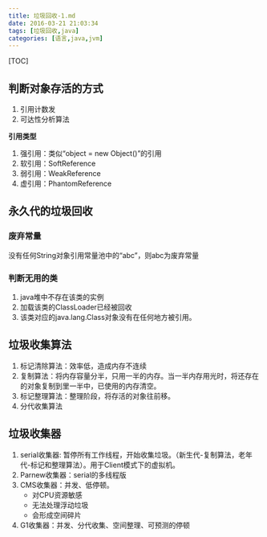 ```yaml
---
title: 垃圾回收-1.md
date: 2016-03-21 21:03:34
tags: [垃圾回收,java]
categories: [语言,java,jvm]
---
```


[TOC]

<!--more-->

## 判断对象存活的方式

1. 引用计数发
2. 可达性分析算法

__引用类型__

1. 强引用：类似“object = new Object()”的引用
2. 软引用：SoftReference
3. 弱引用：WeakReference
4. 虚引用：PhantomReference

## 永久代的垃圾回收
### 废弃常量

没有任何String对象引用常量池中的“abc”，则abc为废弃常量

### 判断无用的类

1. java堆中不存在该类的实例
2. 加载该类的ClassLoader已经被回收
3. 该类对应的java.lang.Class对象没有在任何地方被引用。

## 垃圾收集算法

1. 标记清除算法：效率低，造成内存不连续
2. 复制算法：将内存容量分半，只用一半的内存。当一半内存用光时，将还存在的对象复制到里一半中，已使用的内存清空。
3. 标记整理算法：整理阶段，将存活的对象往前移。
4. 分代收集算法

## 垃圾收集器

1. serial收集器: 暂停所有工作线程，开始收集垃圾。（新生代-复制算法，老年代-标记和整理算法）。用于Client模式下的虚拟机。
2. Parnew收集器：serial的多线程版
4. CMS收集器：并发、低停顿。
	- 对CPU资源敏感
	- 无法处理浮动垃圾
	- 会形成空间碎片
3. G1收集器：并发、分代收集、空间整理、可预测的停顿